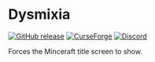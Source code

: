 # Dysmixia

[![GitHub release](https://img.shields.io/github/release/haykam821/Dysmixia.svg?style=popout&label=github)](https://github.com/haykam821/Dysmixia/releases/latest)
[![CurseForge](https://img.shields.io/static/v1?style=popout&label=curseforge&message=project&color=6441A4)](https://www.curseforge.com/minecraft/mc-mods/dysmixia)
[![Discord](https://img.shields.io/static/v1?style=popout&label=chat&message=discord&color=7289DA)](https://discord.gg/eXcffmW)

Forces the Minceraft title screen to show.
